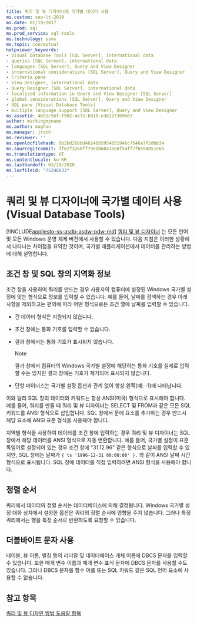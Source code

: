 ```yaml
---
title: 쿼리 및 뷰 디자이너에 국가별 데이터 사용
ms.custom: seo-lt-2019
ms.date: 01/19/2017
ms.prod: sql
ms.prod_service: sql-tools
ms.technology: ssms
ms.topic: conceptual
helpviewer_keywords:
- Visual Database Tools [SQL Server], international data
- queries [SQL Server], international data
- languages [SQL Server], Query and View Designer
- international considerations [SQL Server], Query and View Designer
- Criteria pane
- View Designer, international data
- Query Designer [SQL Server], international data
- localized information in Query and View Designer [SQL Server]
- global considerations [SQL Server], Query and View Designer
- SQL pane [Visual Database Tools]
- multiple language support [SQL Server], Query and View Designer
ms.assetid: 4b51c56f-f902-4e72-b919-e36127369b63
author: markingmyname
ms.author: maghan
ms.manager: jroth
ms.reviewer: ''
ms.openlocfilehash: 8b2bd268bd46240b5954851946c7546a7f2dbb34
ms.sourcegitcommit: ff82f3260ff79ed860a7a58f54ff7f0594851e6b
ms.translationtype: HT
ms.contentlocale: ko-KR
ms.lasthandoff: 03/29/2020
ms.locfileid: "75246033"
---
```

# <a name="use-the-query-and-view-designer-with-international-data-visual-database-tools"></a>쿼리 및 뷰 디자이너에 국가별 데이터 사용(Visual Database Tools)
[!INCLUDE[appliesto-ss-asdb-asdw-pdw-md](../../includes/appliesto-ss-asdb-asdw-pdw-md.md)]
[쿼리 및 뷰 디자이너](../../ssms/visual-db-tools/query-and-view-designer-tools-visual-database-tools.md) 는 모든 언어 및 모든 Windows 운영 체제 버전에서 사용할 수 있습니다. 다음 지침은 이러한 상황에서 나타나는 차이점을 요약한 것이며, 국가별 애플리케이션에서 데이터를 관리하는 방법에 대해 설명합니다.  
  
## <a name="localized-information-in-the-criteria-and-sql-panes"></a>조건 창 및 SQL 창의 지역화 정보  
조건 창을 사용하여 쿼리를 만드는 경우 사용자의 컴퓨터에 설정된 Windows 국가별 설정에 맞는 형식으로 정보를 입력할 수 있습니다. 예를 들어, 날짜를 검색하는 경우 아래 사항을 제외하고는 편의에 따라 어떤 형식으로든 조건 열에 날짜를 입력할 수 있습니다.  
  
-   긴 데이터 형식은 지원되지 않습니다.  
  
-   조건 창에는 통화 기호를 입력할 수 없습니다.  
  
-   결과 창에서는 통화 기호가 표시되지 않습니다.  
  
    > [!NOTE]  
    > 결과 창에서 컴퓨터의 Windows 국가별 설정에 해당하는 통화 기호를 실제로 입력할 수는 있지만 결과 창에는 기호가 제거되어 표시되지 않습니다.  
  
-   단항 마이너스는 국가별 설정 옵션과 관계 없이 항상 왼쪽(예: -1)에 나타납니다.  
  
이와 달리 SQL 창의 데이터와 키워드는 항상 ANSI(미국) 형식으로 표시해야 합니다. 예를 들어, 쿼리를 만들 때 쿼리 및 뷰 디자이너는 SELECT 및 FROM과 같은 모든 SQL 키워드를 ANSI 형식으로 삽입합니다. SQL 창에서 문에 요소를 추가하는 경우 반드시 해당 요소에 ANSI 표준 형식을 사용해야 합니다.  
  
지역별 형식을 사용하여 데이터를 조건 창에 입력하는 경우 쿼리 및 뷰 디자이너는 SQL 창에서 해당 데이터를 ANSI 형식으로 자동 변환합니다. 예를 들어, 국가별 설정이 표준 독일어로 설정되어 있는 경우 조건 창에 "31.12.96" 같은 형식으로 날짜를 입력할 수 있지만, SQL 창에는 날짜가 `{ ts '1996-12-31 00:00:00' }.` 와 같이 ANSI 날짜 시간 형식으로 표시됩니다. SQL 창에 데이터를 직접 입력하려면 ANSI 형식을 사용해야 합니다.  
  
## <a name="sort-order"></a>정렬 순서  
쿼리에서 데이터의 정렬 순서는 데이터베이스에 의해 결정됩니다. Windows 국가별 설정 대화 상자에서 설정한 옵션은 쿼리의 정렬 순서에 영향을 주지 않습니다. 그러나 특정 쿼리에서는 행을 특정 순서로 반환하도록 요청할 수 있습니다.  
  
## <a name="using-double-byte-characters"></a>더블바이트 문자 사용  
테이블, 뷰 이름, 별칭 등의 리터럴 및 데이터베이스 개체 이름에 DBCS 문자를 입력할 수 있습니다. 또한 매개 변수 이름과 매개 변수 표식 문자에 DBCS 문자를 사용할 수도 있습니다. 그러나 DBCS 문자를 함수 이름 또는 SQL 키워드 같은 SQL 언어 요소에 사용할 수 없습니다.  
  
## <a name="see-also"></a>참고 항목

[쿼리 및 뷰 디자인 방법 도움말 항목](../../ssms/visual-db-tools/design-queries-and-views-how-to-topics-visual-database-tools.md)